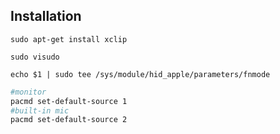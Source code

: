 ## Installation
`sudo apt-get install xclip`

`sudo visudo`

`echo $1 | sudo tee /sys/module/hid_apple/parameters/fnmode`

```bash
#monitor
pacmd set-default-source 1
#built-in mic
pacmd set-default-source 2
```
